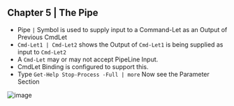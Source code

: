 ## Chapter 5 | The Pipe

* Pipe `|` Symbol is used to supply input to a Command-Let as an Output of Previous CmdLet
* `Cmd-Let1 | Cmd-Let2` shows the Output of `Cmd-Let1` is being supplied as input to `Cmd-Let2`
* A `Cmd-Let` may or may not accept PipeLine Input.
* CmdLet Binding is configured to support this.
* Type `Get-Help Stop-Process -Full | more` Now see the Parameter Section

![image](https://user-images.githubusercontent.com/13016162/50950187-2a2eb280-14cf-11e9-95ba-9f10b9bd42a4.png)
